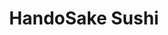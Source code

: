---
layout: place
title: "HandoSake Sushi"
permalink: /utah/salt-lake-city/handosake-sushi.html
stateAbbr: UT
stateName: Utah
cityName: Salt Lake City
place_id: ChIJL830sJb1UocRE_Hnh_RBybE
photos:
  - name: >-
      places/ChIJL830sJb1UocRE_Hnh_RBybE/photos/AeeoHcIKjXSywaG0t0kg45pBP-wyhJYZjiFN0oEmhHUsr0ZgMwhElzVS4i0LuR3JMYt9yAp6MmDzc3lqBjost4vLymQeAWhy9ZEd9QrSWHCBHDuxIWVULbO-nBP9zhuvFNywCQZ0E1XEwMDZN_Y4TppxXTJD80QjQVSWb-hEKWxVvjgJwSpspLc4UQVIxJ5-NIis2XbKMB0tQnOeV4Qngb_jhTJhQibfuCnKocDxGVvVvTz3urfWlqG7nPSEs7C6DpLLIqYNi2vkAdKJ9uhHLNXd1nsb3OTpfHrezWmgYgDulhd8jA
    widthPx: 4800
    heightPx: 3201
    authorAttributions:
      - displayName: HandoSake Sushi
        uri: https://maps.google.com/maps/contrib/112509703435201571229
        photoUri: >-
          https://lh3.googleusercontent.com/a-/ALV-UjUQG1_o_TxnxxjlJJ5VAKNtTxiZvN5-3hNwqLnOn5Mzk5HFraA=s100-p-k-no-mo
    flagContentUri: >-
      https://www.google.com/local/imagery/report/?cb_client=maps_api_places.places_api&image_key=!1e10!2sAF1QipO4kX-datVNyqhentTL9z0cyA2lBbdNcybEukPa&hl=en-US
    googleMapsUri: >-
      https://www.google.com/maps/place//data=!3m4!1e2!3m2!1sAF1QipO4kX-datVNyqhentTL9z0cyA2lBbdNcybEukPa!2e10!4m2!3m1!1s0x8752f596b0f4cd2f:0xb1c941f487e7f113
  - name: >-
      places/ChIJL830sJb1UocRE_Hnh_RBybE/photos/AeeoHcIuD3srnQx6wNEFFnQAAZj_XJU7lEIRmgjxcEZTffbhIUTp4-CN9siHwWsvMtCWCc8gHhMbcK-NiF4gbSO2T2wrxI0ByR9-Lo2dSbOMXMez0nPFT7-obWb-6_pRrTsxaqVejnTUgUDdHDM0gqYiXKSZMkSvSw_zbFdB-Oq_VeVWDQAChqunD7_z9oj3yNo5REGlNHKWvkFzFEKfPhIn5FW3osVrvMXawd4KdsSjipn0gF_IVyATcP5RriLFmijAX3uSs7PBD7QNYvL6Fb7Y0lDWSS9wmdGcp5fUqmKNTYmUeQ
    widthPx: 3078
    heightPx: 1731
    authorAttributions:
      - displayName: HandoSake Sushi
        uri: https://maps.google.com/maps/contrib/112509703435201571229
        photoUri: >-
          https://lh3.googleusercontent.com/a-/ALV-UjUQG1_o_TxnxxjlJJ5VAKNtTxiZvN5-3hNwqLnOn5Mzk5HFraA=s100-p-k-no-mo
    flagContentUri: >-
      https://www.google.com/local/imagery/report/?cb_client=maps_api_places.places_api&image_key=!1e10!2sAF1QipO1k5c8VKuKFsQA3xc1nnS4ZejBmqJ76nNxsu3W&hl=en-US
    googleMapsUri: >-
      https://www.google.com/maps/place//data=!3m4!1e2!3m2!1sAF1QipO1k5c8VKuKFsQA3xc1nnS4ZejBmqJ76nNxsu3W!2e10!4m2!3m1!1s0x8752f596b0f4cd2f:0xb1c941f487e7f113
  - name: >-
      places/ChIJL830sJb1UocRE_Hnh_RBybE/photos/AeeoHcLDBrzt9gKuAoJWfT9AaPg7sKRLSvdDFb2b90ydUfDvooYFWLPsF-7ZQSvK7CyDrOWVGLKH7aKv_xrG2NhugqW28CY4l_SWhJv4jUgcJMoIoy4PH7eptUQkeB5j-f0L3DJTaufX3kEsNM8f8OtfC-Ic_0yt0L6z_D8qY3qHiFwNKS87IeWuvnOLiy4_N-4FmRhw9K6US0fVnykCS2JIsoiSnw_gD8iKZFEVas5IRVe19q2doNf2Wx101UQKK0jrCvMQjwVteU8O1pz4sh1uC7myQIf9HUw9H3NJP42gL4ONxg
    widthPx: 1920
    heightPx: 1280
    authorAttributions:
      - displayName: HandoSake Sushi
        uri: https://maps.google.com/maps/contrib/112509703435201571229
        photoUri: >-
          https://lh3.googleusercontent.com/a-/ALV-UjUQG1_o_TxnxxjlJJ5VAKNtTxiZvN5-3hNwqLnOn5Mzk5HFraA=s100-p-k-no-mo
    flagContentUri: >-
      https://www.google.com/local/imagery/report/?cb_client=maps_api_places.places_api&image_key=!1e10!2sAF1QipPxaFkbIwv1TfOX-DJ9ksRgzDywsh5l9C_52IsZ&hl=en-US
    googleMapsUri: >-
      https://www.google.com/maps/place//data=!3m4!1e2!3m2!1sAF1QipPxaFkbIwv1TfOX-DJ9ksRgzDywsh5l9C_52IsZ!2e10!4m2!3m1!1s0x8752f596b0f4cd2f:0xb1c941f487e7f113
  - name: >-
      places/ChIJL830sJb1UocRE_Hnh_RBybE/photos/AeeoHcIJDH34smKBDBn4I6RqbPvQ00MJ4nXHCpXdGqyX46fhuo1tMs_Bq8DA231J8z49hnXZ7wcyOukA276xRHxyYb5I_b5iWJ9yPg0VxBKEajfDqpgFz97TgohldPfEv_TqTp5g7v5y2yi12gtgyp-tifej_tRX2IYxHYg6GZS3n1o_j87F0kOCJEha0E2Zwq-5Mmf1AcuM5hYeDjHwae2Cv8Z66RrA26Hts0RTvUT26iKXVy0MUzwbXEetmVQKDeU2u_VlkIu4XyNd7B1p-zS8qipfKCIKmt_XDV4cVV53OW2vow
    widthPx: 3840
    heightPx: 4800
    authorAttributions:
      - displayName: HandoSake Sushi
        uri: https://maps.google.com/maps/contrib/112509703435201571229
        photoUri: >-
          https://lh3.googleusercontent.com/a-/ALV-UjUQG1_o_TxnxxjlJJ5VAKNtTxiZvN5-3hNwqLnOn5Mzk5HFraA=s100-p-k-no-mo
    flagContentUri: >-
      https://www.google.com/local/imagery/report/?cb_client=maps_api_places.places_api&image_key=!1e10!2sAF1QipO8kpmnbqqimiEyM8dGcwVgV-45kuBNvebjRA66&hl=en-US
    googleMapsUri: >-
      https://www.google.com/maps/place//data=!3m4!1e2!3m2!1sAF1QipO8kpmnbqqimiEyM8dGcwVgV-45kuBNvebjRA66!2e10!4m2!3m1!1s0x8752f596b0f4cd2f:0xb1c941f487e7f113
  - name: >-
      places/ChIJL830sJb1UocRE_Hnh_RBybE/photos/AeeoHcKW7uKi69v4p5QFLyVTwA-0TGtj6qPTxzdkHtKxxJkXC4e4mPkHz99ZUpGZ2McKD0Md9s0KrmVzYKwhBsRGGdWedcAiAyR9gGm1nwuLh64dN_ZV4il6v9Ra1MRUD9hCud0763iMx_13CfQccFruLA6tUcdFvzu-5-cTcQpoggteb31OAz_e2Pv8-ubKlnVBTMsoC_DYTh86A8F3R0yKPtkt6BdIeuhmwmpcnWIWTvNlENyuexu-Hl7W4Fdz0qv2q3cFDrEr4rOrUmpgnKD6bNe1Az4_d2JTxWipQujzhW5yIA
    widthPx: 1179
    heightPx: 806
    authorAttributions:
      - displayName: HandoSake Sushi
        uri: https://maps.google.com/maps/contrib/112509703435201571229
        photoUri: >-
          https://lh3.googleusercontent.com/a-/ALV-UjUQG1_o_TxnxxjlJJ5VAKNtTxiZvN5-3hNwqLnOn5Mzk5HFraA=s100-p-k-no-mo
    flagContentUri: >-
      https://www.google.com/local/imagery/report/?cb_client=maps_api_places.places_api&image_key=!1e10!2sAF1QipO49KjcPk5mjgASSS6YbIC-N-XFA1FcormGYYzn&hl=en-US
    googleMapsUri: >-
      https://www.google.com/maps/place//data=!3m4!1e2!3m2!1sAF1QipO49KjcPk5mjgASSS6YbIC-N-XFA1FcormGYYzn!2e10!4m2!3m1!1s0x8752f596b0f4cd2f:0xb1c941f487e7f113
  - name: >-
      places/ChIJL830sJb1UocRE_Hnh_RBybE/photos/AeeoHcK0l9t_FDBWhJBSCoiBzi4rSgaacQ-IK9dk0SqoRpQYLJVCLvlJpHY-F5wPl8j2AEEuKnhrsOW5XvgViO-kBE6FJFMuwlgX4ateDYnygsYNBtlkN_hfRPPOSDjeu34r60gD5Ili9Y6PGCqxufSP5I9rfvcJVeHcdbgbnlHzW7RqK3n5rPyhozgr-i0UziXRFhyMsuhASzWKFMSkWF8xezEfViJwMVnwIW5H2J5dVspPUe64fnSNjTt8X6lEcEcOJJHbsAQYelugBKx7bUApn1_4KPwMXOlNr10N3pbWw5Yeyg
    widthPx: 4800
    heightPx: 4800
    authorAttributions:
      - displayName: HandoSake Sushi
        uri: https://maps.google.com/maps/contrib/112509703435201571229
        photoUri: >-
          https://lh3.googleusercontent.com/a-/ALV-UjUQG1_o_TxnxxjlJJ5VAKNtTxiZvN5-3hNwqLnOn5Mzk5HFraA=s100-p-k-no-mo
    flagContentUri: >-
      https://www.google.com/local/imagery/report/?cb_client=maps_api_places.places_api&image_key=!1e10!2sAF1QipMDELTYicNdNArjjHk9AKHujjQoCfMrcS6pSeEV&hl=en-US
    googleMapsUri: >-
      https://www.google.com/maps/place//data=!3m4!1e2!3m2!1sAF1QipMDELTYicNdNArjjHk9AKHujjQoCfMrcS6pSeEV!2e10!4m2!3m1!1s0x8752f596b0f4cd2f:0xb1c941f487e7f113
  - name: >-
      places/ChIJL830sJb1UocRE_Hnh_RBybE/photos/AeeoHcKdjrph-pMLXmpydV8crgRHrWuHzqIarhRYeRKZCnjL5qlo11USKQiLanOBvCwYL86o-kZIsDjWSGnSeh-6g9XxLe-zd1BxR7_yjmrCE69nznLoWkxByKoPEX69pChbzoax0-caBhFI6zV1MBdoyW6c2ZP3lfbNOuw7Wj4lm0NUmaOH_rG7OjpxJKweO2hXQQD6SeBgCcoTjmGl6oC0ca67UnyW_ulinowIUh_iu4LZsfdi3mjKF86JM-AML2gQaB7_voidqrVjqvl8gVpDjtqsc5xrNNRiFNFtZJSEjmQmeA
    widthPx: 4800
    heightPx: 3200
    authorAttributions:
      - displayName: HandoSake Sushi
        uri: https://maps.google.com/maps/contrib/112509703435201571229
        photoUri: >-
          https://lh3.googleusercontent.com/a-/ALV-UjUQG1_o_TxnxxjlJJ5VAKNtTxiZvN5-3hNwqLnOn5Mzk5HFraA=s100-p-k-no-mo
    flagContentUri: >-
      https://www.google.com/local/imagery/report/?cb_client=maps_api_places.places_api&image_key=!1e10!2sAF1QipPPBhwZT5dpMfqTpm4QVTfYuYpZau3fl-tHFibA&hl=en-US
    googleMapsUri: >-
      https://www.google.com/maps/place//data=!3m4!1e2!3m2!1sAF1QipPPBhwZT5dpMfqTpm4QVTfYuYpZau3fl-tHFibA!2e10!4m2!3m1!1s0x8752f596b0f4cd2f:0xb1c941f487e7f113
  - name: >-
      places/ChIJL830sJb1UocRE_Hnh_RBybE/photos/AeeoHcKfVRpczAFmuc7rMB6Ic2U0MMMz5hiV3jKkUWiCcWwGz6YBfRknVO0kpsQVXCnHyAKo9bj0E6aevliucczU2iyP3fdMSEaAK1eCUImrwn8Ckn_XRIZrKyzL0knZupS675J4u80W_Py-4OYC8kDc1BzITT3r3ao_bGNko7meXb4TT5xJV7MX7vD8hgKA46OktZFzXzlG5RBgmwUbllEFdX9dlAUd_7rKP0ZKaxntIWQTGr0LEJyyuUA_Kcv6C7iN_uWI5lJbTsAZvnxToXaQHe76Nn2d1mSOfTSekstZy3j7XQ
    widthPx: 3428
    heightPx: 4800
    authorAttributions:
      - displayName: HandoSake Sushi
        uri: https://maps.google.com/maps/contrib/112509703435201571229
        photoUri: >-
          https://lh3.googleusercontent.com/a-/ALV-UjUQG1_o_TxnxxjlJJ5VAKNtTxiZvN5-3hNwqLnOn5Mzk5HFraA=s100-p-k-no-mo
    flagContentUri: >-
      https://www.google.com/local/imagery/report/?cb_client=maps_api_places.places_api&image_key=!1e10!2sAF1QipMUnGiQMAEq5w6LhRpI2VdYHqybgO0u9v9Pl9Sd&hl=en-US
    googleMapsUri: >-
      https://www.google.com/maps/place//data=!3m4!1e2!3m2!1sAF1QipMUnGiQMAEq5w6LhRpI2VdYHqybgO0u9v9Pl9Sd!2e10!4m2!3m1!1s0x8752f596b0f4cd2f:0xb1c941f487e7f113
  - name: >-
      places/ChIJL830sJb1UocRE_Hnh_RBybE/photos/AeeoHcL3PSnsBigxbPMcvCCtfC52NoNKhCH44ACUSdkKccTyGg6snl4rO-WM6kPSYijZln1jo6Xe7_Zvl-a6Ac3hja-uiaolb60hfgSygzm9pNean7SnTQYhiQeGGQaJ93h9tXw0d7OW2ctL8oRu0bK7UKo4_D7VovtW73R_E_cT2N1yb51ml27X_VAUR43eBE4vfUzYe6NVHnyMCRo0hDfZKCeeSpYlI8vT9s5cPJPdIRjUmc1-hHsGTCsVfHyE61BLoKsYW0L0g9wma9bF6tQzWj-i1g_IOxZXAtzFpugMk9daolcaBDph7XjZpX6vXlip3mJFKluIpp3g9dPu0TMTIbrD85FLQf6zeY55yrSiprr-lGZzLjZ3kGPjQ9JDzMDE8XKwa_wHWGZ6NIrMnHelWkIAMIa4jUzd3kdgUUU_y3Ieeg
    widthPx: 3600
    heightPx: 4800
    authorAttributions:
      - displayName: Maria Camila
        uri: https://maps.google.com/maps/contrib/102325895250829601184
        photoUri: >-
          https://lh3.googleusercontent.com/a-/ALV-UjVtSSe1rhMkyodrmm101ysLQ0CDyS18T16lsFBlif_GTFlfM1Zi=s100-p-k-no-mo
    flagContentUri: >-
      https://www.google.com/local/imagery/report/?cb_client=maps_api_places.places_api&image_key=!1e10!2sCIHM0ogKEICAgMDgiobGCQ&hl=en-US
    googleMapsUri: >-
      https://www.google.com/maps/place//data=!3m4!1e2!3m2!1sCIHM0ogKEICAgMDgiobGCQ!2e10!4m2!3m1!1s0x8752f596b0f4cd2f:0xb1c941f487e7f113
  - name: >-
      places/ChIJL830sJb1UocRE_Hnh_RBybE/photos/AeeoHcIEbfo_jxFfCVxpn04ON3u_HU_XjTpqAtsmKP8BP0Mg72VmMgDSI9ElMkEoP59liSMvOhRG9ovX3WtnX9X2NKUkQlH7IMqJQS_wv79_am8fTnlirk2tCZC-a5SSmb0wNNMfosbDVWnoxKbi6L2G37JpbQnhHEcJhNuPmKF_ohvQ9Fdn2FEJdKFvkCZTBbwFz0yJcAsB9ef43e8DW4jIgjB_TyMxs-G2K-WAaWYZ2r6_uz3VZbGwSqZntQbvv_wV4xjvmPW-nI55kEIrK7JHKrVHmWBoKzKCw9oMc2sDDBB1bJ9MJzSmpsjYcBVOHkfnlPrl-qFYa9SG0hpJWnwFFrxB6iWOzbSrsTysF_fAjs34Y8ai0M4Pu2WkIyBMC5s018hCpKUJX8LYs_w0BMovVN2F-S6FgBx88gEaLlnDJzG1Nw
    widthPx: 4000
    heightPx: 3000
    authorAttributions:
      - displayName: Brian Blodgett
        uri: https://maps.google.com/maps/contrib/102916837013732524159
        photoUri: >-
          https://lh3.googleusercontent.com/a-/ALV-UjUsdCMgSSSIt5K10OKgi_KQBx9xaB6gxnQy7ZNDLIEP6rir7c4=s100-p-k-no-mo
    flagContentUri: >-
      https://www.google.com/local/imagery/report/?cb_client=maps_api_places.places_api&image_key=!1e10!2sCIHM0ogKEICAgICvheO7dg&hl=en-US
    googleMapsUri: >-
      https://www.google.com/maps/place//data=!3m4!1e2!3m2!1sCIHM0ogKEICAgICvheO7dg!2e10!4m2!3m1!1s0x8752f596b0f4cd2f:0xb1c941f487e7f113
address: 222 S Main St, Salt Lake City, UT 84101, USA
street: 222 S Main St
city: Salt Lake City
state: UT
zip: '84101'
country: USA
neighborhood: Rio Grande
latitude: '40.764508'
longitude: '-111.891527'
accessibility_options:
  wheelchairAccessibleParking: true
  wheelchairAccessibleEntrance: true
  wheelchairAccessibleRestroom: true
  wheelchairAccessibleSeating: true
business_status: OPERATIONAL
name: HandoSake Sushi
google_maps_links:
  directionsUri: >-
    https://www.google.com/maps/dir//''/data=!4m7!4m6!1m1!4e2!1m2!1m1!1s0x8752f596b0f4cd2f:0xb1c941f487e7f113!3e0
  placeUri: https://maps.google.com/?cid=12810843133540036883
  writeAReviewUri: >-
    https://www.google.com/maps/place//data=!4m3!3m2!1s0x8752f596b0f4cd2f:0xb1c941f487e7f113!12e1
  reviewsUri: >-
    https://www.google.com/maps/place//data=!4m4!3m3!1s0x8752f596b0f4cd2f:0xb1c941f487e7f113!9m1!1b1
  photosUri: >-
    https://www.google.com/maps/place//data=!4m3!3m2!1s0x8752f596b0f4cd2f:0xb1c941f487e7f113!10e5
primary_type: Japanese Restaurant
opening_hours:
  regular: null
  current: null
secondary_opening_hours:
  regular:
    weekdayDescriptions: null
    type: null
  current:
    weekdayDescriptions: null
    type: null
phone: (385) 295-4377
price_level: null
price_range: null
rating: '4.8'
rating_count: 377
website: https://handosake.com/
description: null
reviews: null
parking_options: null
payment_options: null
allow_dogs: null
curbside_pickup: null
delivery: null
dine_in: null
good_for_children: null
good_for_groups: null
good_for_sports: null
live_music: null
menu_for_children: null
outdoor_seating: null
reservable: null
restroom: null
serves_beer: null
serves_breakfast: null
serves_brunch: null
serves_cocktails: null
serves_coffee: null
serves_dinner: null
serves_dessert: null
serves_lunch: null
serves_vegetarian_food: null
serves_wine: null
takeout: null

---